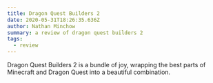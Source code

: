 ```yaml
---
title: Dragon Quest Builders 2
date: 2020-05-31T18:26:35.636Z
author: Nathan Minchow
summary: a review of dragon quest builders 2
tags:
  - review
---
```

Dragon Quest Builders 2 is a bundle of joy, wrapping the best parts of Minecraft and Dragon Quest into a beautiful combination.